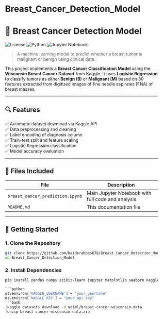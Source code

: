 # Breast_Cancer_Detection_Model
# 🧠 Breast Cancer Detection Model

![License](https://img.shields.io/github/license/haiderabbas678/Breast_Cancer_Detection_Model )
![Python](https://img.shields.io/badge/python-3.8+-blue.svg )
![Jupyter Notebook](https://img.shields.io/badge/Jupyter-notebook-orange )

> A machine learning model to predict whether a breast tumor is malignant or benign using clinical data.

This project implements a **Breast Cancer Classification Model** using the **Wisconsin Breast Cancer Dataset** from Kaggle. It uses **Logistic Regression** to classify tumors as either **Benign (B)** or **Malignant (M)** based on 30 features extracted from digitized images of fine needle aspirates (FNA) of breast masses.

---

## 🔍 Features

✅ Automatic dataset download via Kaggle API  
✅ Data preprocessing and cleaning  
✅ Label encoding of diagnosis column  
✅ Train-test split and feature scaling  
✅ Logistic Regression classification  
✅ Model accuracy evaluation  

---

## 📁 Files Included

| File | Description |
|------|-------------|
| `breast_cancer_prediction.ipynb` | Main Jupyter Notebook with full code and analysis |
| `README.md` | This documentation file |

---

## 🚀 Getting Started

### 1. Clone the Repository

```bash
git clone https://github.com/haiderabbas678/Breast_Cancer_Detection_Model.git 
cd Breast_Cancer_Detection_Model
```

### 2. Install Dependencies
```bash
pip install pandas numpy scikit-learn jupyter matplotlib seaborn kaggle

```python
os.environ['KAGGLE_USERNAME'] = "your_username"
os.environ['KAGGLE_KEY'] = "your_api_key"
```bash
!kaggle datasets download -d uciml/breast-cancer-wisconsin-data
!unzip breast-cancer-wisconsin-data.zip



